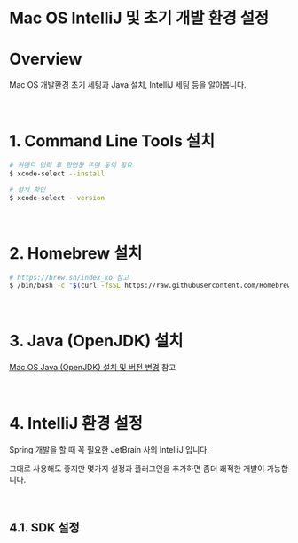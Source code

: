 # Mac OS IntelliJ 및 초기 개발 환경 설정

# Overview

Mac OS 개발환경 초기 세팅과 Java 설치, IntelliJ 세팅 등을 알아봅니다.

<br>

# 1. Command Line Tools 설치

```sh
# 커맨드 입력 후 팝업창 뜨면 동의 필요
$ xcode-select --install

# 설치 확인
$ xcode-select --version
```

<br>

# 2. Homebrew 설치

```sh
# https://brew.sh/index_ko 참고
$ /bin/bash -c "$(curl -fsSL https://raw.githubusercontent.com/Homebrew/install/HEAD/install.sh)"
```

<br>

# 3. Java (OpenJDK) 설치

[Mac OS Java (OpenJDK) 설치 및 버전 변경](../java/mac-os-install-and-change-jdk.md) 참고

<br>

# 4. IntelliJ 환경 설정

Spring 개발을 할 때 꼭 필요한 JetBrain 사의 IntelliJ 입니다.

그대로 사용해도 좋지만 몇가지 설정과 플러그인을 추가하면 좀더 쾌적한 개발이 가능합니다.

<br>

## 4.1. SDK 설정


